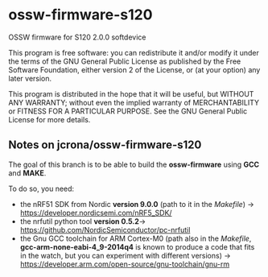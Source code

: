 # ossw-firmware-s120
OSSW firmware for S120 2.0.0 softdevice

This program is free software: you can redistribute it and/or modify it under the terms of the GNU General Public License as published by the Free Software Foundation, either version 2 of the License, or (at your option) any later version.

This program is distributed in the hope that it will be useful, but WITHOUT ANY WARRANTY; without even the implied warranty of MERCHANTABILITY or FITNESS FOR A PARTICULAR PURPOSE. See the GNU General Public License for more details.

## Notes on jcrona/ossw-firmware-s120
The goal of this branch is to be able to build the **ossw-firmware** using **GCC** and **MAKE**.

To do so, you need:
   - the nRF51 SDK from Nordic **version 9.0.0** (path to it in the *Makefile*) -> https://developer.nordicsemi.com/nRF5_SDK/
   - the nrfutil python tool **version 0.5.2**-> https://github.com/NordicSemiconductor/pc-nrfutil
   - the Gnu GCC toolchain for ARM Cortex-M0 (path also in the *Makefile*, **gcc-arm-none-eabi-4_9-2014q4** is known to produce a code that fits in the watch, but you can experiment with different versions) -> https://developer.arm.com/open-source/gnu-toolchain/gnu-rm

